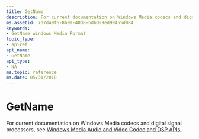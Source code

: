 ```yaml
---
title: GetName
description: For current documentation on Windows Media codecs and digital signal processors, see Windows Media Audio and Video Codec and DSP APIs.
ms.assetid: 707d49f6-8b9a-40d8-bdbd-9ed99455d084
keywords:
- GetName windows Media Format
topic_type:
- apiref
api_name:
- GetName
api_type:
- NA
ms.topic: reference
ms.date: 05/31/2018
---
```


# GetName

For current documentation on Windows Media codecs and digital signal processors, see [Windows Media Audio and Video Codec and DSP APIs.](https://msdn.microsoft.com/library/Dd464626(v=VS.85).aspx)

 

 





